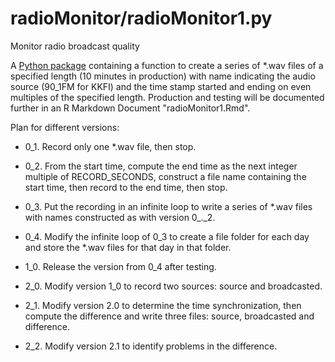 # radioMonitor/radioMonitor1.py 
Monitor radio broadcast quality

A [Python package](https://packaging.python.org/tutorials/packaging-projects/) containing a function to create a series of *.wav files of a specified length (10 minutes in production) with name indicating the audio source (90_1FM for KKFI) and the time stamp started and ending on even multiples of the specified length.  Production and testing will be documented further in an R Markdown Document "radioMonitor1.Rmd".  

Plan for different versions:  

* 0_1.  Record only one *.wav file, then stop.  

* 0_2.  From the start time, compute the end time as the next integer multiple of RECORD_SECONDS, construct a file name containing the start time, then record to the end time, then stop.  

* 0_3.  Put the recording in an infinite loop to write a series of *.wav files with names constructed as with version 0_._2.  

* 0_4.  Modify the infinite loop of 0_3 to create a file folder for each day and store the *.wav files for that day in that folder.  

* 1_0.  Release the version from 0_4 after testing.  

* 2_0.  Modify version 1_0 to record two sources: source and broadcasted.    

* 2_1.  Modify version 2.0 to determine the time synchronization, then compute the difference and write three files:  source, broadcasted and difference.    

* 2_2.  Modify version 2.1 to identify problems in the difference.  
 